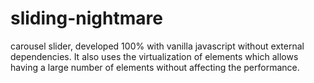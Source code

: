 # sliding-nightmare

carousel slider, developed 100% with vanilla javascript without external dependencies. It also uses the virtualization of elements which allows having a large number of elements without affecting the performance.
